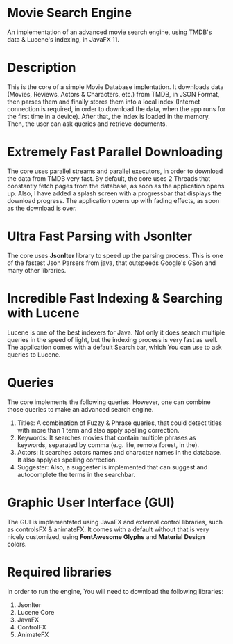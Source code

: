 # Movie Search Engine
An implementation of an advanced movie search engine, using TMDB's data &amp; Lucene's indexing, in JavaFX 11.

# Description
This is the core of a simple Movie Database implentation. It downloads data (Movies, Reviews, Actors & Characters, etc.) from TMDB, in JSON Format, then parses them
and finally stores them into a local index (Internet connection is required, in order to download the data, when the app runs for the first time in a device). After that,
the index is loaded in the memory. Then, the user can ask queries and retrieve documents.

# Extremely Fast Parallel Downloading
The core uses parallel streams and parallel executors, in order to download the data from TMDB very fast. By default, the core uses 2 Threads that constantly fetch pages
from the database, as soon as the application opens up. Also, I have added a splash screen with a progressbar that displays the download progress. The application opens up with
fading effects, as soon as the download is over.

# Ultra Fast Parsing with JsonIter
The core uses **JsonIter** library to speed up the parsing process. This is one of the fastest Json Parsers from java, that outspeeds Google's GSon and many other libraries.

# Incredible Fast Indexing & Searching with Lucene
Lucene is one of the best indexers for Java. Not only it does search multiple queries in the speed of light, but the indexing process is very fast as well. The application comes
with a default Search bar, which You can use to ask queries to Lucene.

# Queries
The core implements the following queries. However, one can combine those queries to make an advanced search engine.
1. Titles: A combination of Fuzzy & Phrase queries, that could detect titles with more than 1 term and also apply spelling correction.
1. Keywords: It searches movies that contain multiple phrases as keywords, separated by comma (e.g. life, remote forest, in the).
1. Actors: It searches actors names and character names in the database. It also applyies spelling correction.
1. Suggester: Also, a suggester is implemented that can suggest and autocomplete the terms in the searchbar.

# Graphic User Interface (GUI)
The GUI is implementated using JavaFX and external control libraries, such as controlsFX & animateFX. It comes with a default without that is very nicely customized,
using **FontAwesome Glyphs** and **Material Design** colors.

# Required libraries
In order to run the engine, You will need to download the following libraries:
1. JsonIter
2. Lucene Core
3. JavaFX
4. ControlFX
5. AnimateFX
